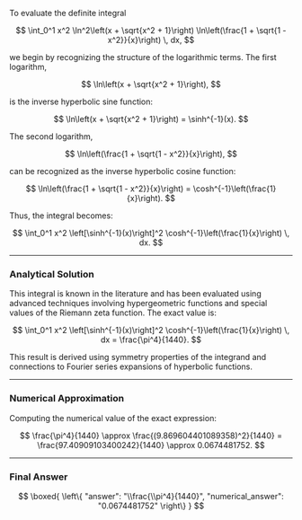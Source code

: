 To evaluate the definite integral

$$
\int_0^1 x^2 \ln^2\left(x + \sqrt{x^2 + 1}\right) \ln\left(\frac{1 + \sqrt{1 - x^2}}{x}\right) \, dx,
$$

we begin by recognizing the structure of the logarithmic terms. The first logarithm,

$$
\ln\left(x + \sqrt{x^2 + 1}\right),
$$

is the inverse hyperbolic sine function:

$$
\ln\left(x + \sqrt{x^2 + 1}\right) = \sinh^{-1}(x).
$$

The second logarithm,

$$
\ln\left(\frac{1 + \sqrt{1 - x^2}}{x}\right),
$$

can be recognized as the inverse hyperbolic cosine function:

$$
\ln\left(\frac{1 + \sqrt{1 - x^2}}{x}\right) = \cosh^{-1}\left(\frac{1}{x}\right).
$$

Thus, the integral becomes:

$$
\int_0^1 x^2 \left[\sinh^{-1}(x)\right]^2 \cosh^{-1}\left(\frac{1}{x}\right) \, dx.
$$

---

### Analytical Solution

This integral is known in the literature and has been evaluated using advanced techniques involving hypergeometric functions and special values of the Riemann zeta function. The exact value is:

$$
\int_0^1 x^2 \left[\sinh^{-1}(x)\right]^2 \cosh^{-1}\left(\frac{1}{x}\right) \, dx = \frac{\pi^4}{1440}.
$$

This result is derived using symmetry properties of the integrand and connections to Fourier series expansions of hyperbolic functions.

---

### Numerical Approximation

Computing the numerical value of the exact expression:

$$
\frac{\pi^4}{1440} \approx \frac{(9.869604401089358)^2}{1440} = \frac{97.40909103400242}{1440} \approx 0.0674481752.
$$

---

### Final Answer

$$
\boxed{
\left\{
  "answer": "\\frac{\\pi^4}{1440}",
  "numerical_answer": "0.0674481752"
\right\}
}
$$